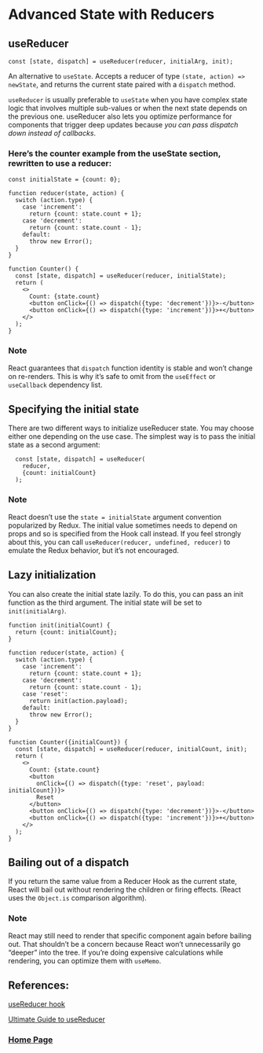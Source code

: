 # Advanced State with Reducers

## useReducer

```
const [state, dispatch] = useReducer(reducer, initialArg, init);
```

An alternative to `useState`. Accepts a reducer of type `(state, action) => newState`, and returns the current state paired with a `dispatch` method. 

`useReducer` is usually preferable to `useState` when you have complex state logic that involves multiple sub-values or when the next state depends on the previous one. useReducer also lets you optimize performance for components that trigger deep updates because *you can pass dispatch down instead of callbacks*.

### Here’s the counter example from the useState section, rewritten to use a reducer:

```
const initialState = {count: 0};

function reducer(state, action) {
  switch (action.type) {
    case 'increment':
      return {count: state.count + 1};
    case 'decrement':
      return {count: state.count - 1};
    default:
      throw new Error();
  }
}

function Counter() {
  const [state, dispatch] = useReducer(reducer, initialState);
  return (
    <>
      Count: {state.count}
      <button onClick={() => dispatch({type: 'decrement'})}>-</button>
      <button onClick={() => dispatch({type: 'increment'})}>+</button>
    </>
  );
}
```

### Note
React guarantees that `dispatch` function identity is stable and won’t change on re-renders. This is why it’s safe to omit from the `useEffect` or `useCallback` dependency list.

## Specifying the initial state

There are two different ways to initialize useReducer state. You may choose either one depending on the use case. The simplest way is to pass the initial state as a second argument:

```
  const [state, dispatch] = useReducer(
    reducer,
    {count: initialCount}
  );
  ```

### Note

React doesn’t use the `state = initialState` argument convention popularized by Redux. The initial value sometimes needs to depend on props and so is specified from the Hook call instead. If you feel strongly about this, you can call `useReducer(reducer, undefined, reducer)` to emulate the Redux behavior, but it’s not encouraged.

## Lazy initialization

You can also create the initial state lazily. To do this, you can pass an init function as the third argument. The initial state will be set to `init(initialArg)`.

```
function init(initialCount) {
  return {count: initialCount};
}

function reducer(state, action) {
  switch (action.type) {
    case 'increment':
      return {count: state.count + 1};
    case 'decrement':
      return {count: state.count - 1};
    case 'reset':
      return init(action.payload);
    default:
      throw new Error();
  }
}

function Counter({initialCount}) {
  const [state, dispatch] = useReducer(reducer, initialCount, init);
  return (
    <>
      Count: {state.count}
      <button
        onClick={() => dispatch({type: 'reset', payload: initialCount})}>
        Reset
      </button>
      <button onClick={() => dispatch({type: 'decrement'})}>-</button>
      <button onClick={() => dispatch({type: 'increment'})}>+</button>
    </>
  );
}
```

## Bailing out of a dispatch

If you return the same value from a Reducer Hook as the current state, React will bail out without rendering the children or firing effects. (React uses the `Object.is` comparison algorithm).

### Note 
React may still need to render that specific component again before bailing out. That shouldn’t be a concern because React won’t unnecessarily go “deeper” into the tree. If you’re doing expensive calculations while rendering, you can optimize them with `useMemo`.

## References:

[useReducer hook](https://reactjs.org/docs/hooks-reference.html#usereducer)

[Ultimate Guide to useReducer](https://blog.logrocket.com/react-usereducer-hook-ultimate-guide/)

### [Home Page](./README.md)